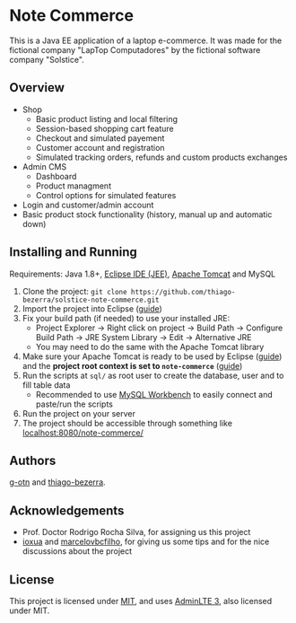 # Note Commerce
This is a Java EE application of a laptop e-commerce. It was made for the 
fictional company "LapTop Computadores" by the fictional software company "Solstice".

## Overview
- Shop
  - Basic product listing and local filtering
  - Session-based shopping cart feature
  - Checkout and simulated payement
  - Customer account and registration
  - Simulated tracking orders, refunds and custom products exchanges
- Admin CMS
  - Dashboard
  - Product managment
  - Control options for simulated features
- Login and customer/admin account
- Basic product stock functionality (history, manual up and automatic down)

## Installing and Running
Requirements: Java 1.8+, [Eclipse IDE (JEE)](https://www.eclipse.org/downloads/packages/release/2019-12/r/eclipse-ide-enterprise-java-developers), [Apache Tomcat](https://tomcat.apache.org/download-80.cgi) and MySQL
1. Clone the project: `git clone https://github.com/thiago-bezerra/solstice-note-commerce.git`
2. Import the project into Eclipse ([guide](https://help.eclipse.org/2019-12/index.jsp?topic=%2Forg.eclipse.platform.doc.user%2Ftasks%2Ftasks-importproject.htm))
3. Fix your build path (if needed) to use your installed JRE:
   - Project Explorer -> Right click on project -> Build Path -> Configure Build Path -> JRE System Library -> Edit -> Alternative JRE
   - You may need to do the same with the Apache Tomcat library
4. Make sure your Apache Tomcat is ready to be used by Eclipse ([guide](https://crunchify.com/step-by-step-guide-to-setup-and-install-apache-tomcat-server-in-eclipse-development-environment-ide/)) and the __project root context is set to `note-commerce`__ ([guide](https://stackoverflow.com/a/8334309/11138267))
5. Run the scripts at `sql/` as root user to create the database, user and to fill table data
   - Recommended to use [MySQL Workbench](https://dev.mysql.com/downloads/workbench/) to easily connect and paste/run the scripts
6. Run the project on your server
7. The project should be accessible through something like [localhost:8080/note-commerce/](http://localhost:8080/note-commerce/)

## Authors
[g-otn](https://github.com/g-otn) and [thiago-bezerra](https://github.com/thiago-bezerra).

## Acknowledgements
- Prof. Doctor Rodrigo Rocha Silva, for assigning us this project
- [ioxua](https://github.com/ioxua) and [marcelovbcfilho](https://gitlab.com/marcelovbcfilho), for giving us some tips and for the nice discussions about the project

## License
This project is licensed under [MIT](/LICENSE), and uses [AdminLTE 3](https://github.com/ColorlibHQ/AdminLTE/tree/v3.0.2), 
also licensed under MIT.

